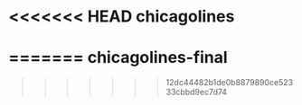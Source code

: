 <<<<<<< HEAD
chicagolines
============
=======
chicagolines-final
==================
>>>>>>> 12dc44482b1de0b8879890ce52333cbbd9ec7d74